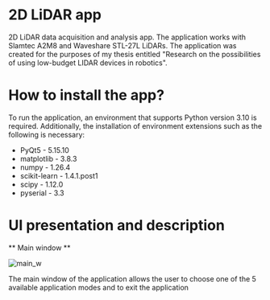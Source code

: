 # 2D LiDAR app
2D LiDAR data acquisition and analysis app. The application works with Slamtec A2M8 and Waveshare STL-27L LiDARs. The application was created for the purposes of my thesis entitled "Research on the possibilities of using low-budget LIDAR devices in robotics".

# How to install the app?
To run the application, an environment that supports Python version 3.10 is required. Additionally, the installation of environment extensions such as the following is necessary:
- PyQt5 - 5.15.10
- matplotlib - 3.8.3
- numpy - 1.26.4
- scikit-learn - 1.4.1.post1
- scipy - 1.12.0
- pyserial - 3.3

# UI presentation and description
** Main window **

![main_w](https://github.com/user-attachments/assets/ac23c00e-161a-475f-b751-625891c2773b)

The main window of the application allows the user to choose one of the 5 available application modes and to exit the application

